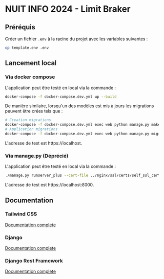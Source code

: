 # NUIT INFO 2024 - Limit Braker

## Préréquis

Créer un fichier `.env` à la racine du projet avec les variables suivantes :
```sh
cp template.env .env
```

## Lancement local

### Via docker compose

L'application peut être testé en local via la commande :
```bash
docker-compose -f docker-compose.dev.yml up --build
```

De manière similaire, lorsqu'un des modèles est mis à jours les migrations peuvent être crées tels que :
```bash
# Creation migrations
docker-compose -f docker-compose.dev.yml exec web python manage.py makemigrations
# Application migrations
docker-compose -f docker-compose.dev.yml exec web python manage.py migrate
```

L'adresse de test est https://localhost.


### ~~Via manage.py~~ (Déprécié)

L'application peut être testé en local via la commande :
```sh
./manage.py runserver_plus --cert-file ../nginx/ssl/certs/self_ssl_certs.pem --key-file ../nginx/ssl/private/self_ssl_certs.key
```

L'adresse de test est https://localhost:8000.


## Documentation

### Tailwind CSS

[Documentation complete](https://tailwindcss.com/docs)

### Django

[Documentation complete](https://docs.djangoproject.com/fr/5.1/)

### Django Rest Framework

[Documentation complete](https://www.django-rest-framework.org/)